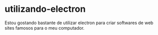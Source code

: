 # utilizando-electron
Estou gostando bastante de utilizar electron para criar softwares de web sites famosos para o meu computador. 
